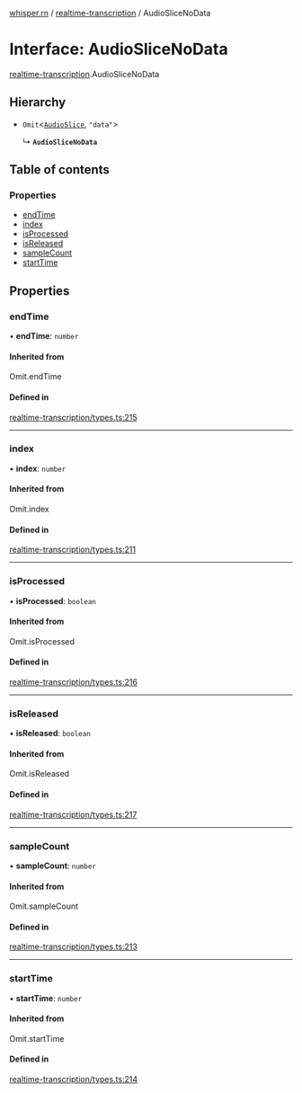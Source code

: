 [whisper.rn](../README.md) / [realtime-transcription](../modules/realtime_transcription.md) / AudioSliceNoData

# Interface: AudioSliceNoData

[realtime-transcription](../modules/realtime_transcription.md).AudioSliceNoData

## Hierarchy

- `Omit`<[`AudioSlice`](realtime_transcription.AudioSlice.md), ``"data"``\>

  ↳ **`AudioSliceNoData`**

## Table of contents

### Properties

- [endTime](realtime_transcription.AudioSliceNoData.md#endtime)
- [index](realtime_transcription.AudioSliceNoData.md#index)
- [isProcessed](realtime_transcription.AudioSliceNoData.md#isprocessed)
- [isReleased](realtime_transcription.AudioSliceNoData.md#isreleased)
- [sampleCount](realtime_transcription.AudioSliceNoData.md#samplecount)
- [startTime](realtime_transcription.AudioSliceNoData.md#starttime)

## Properties

### endTime

• **endTime**: `number`

#### Inherited from

Omit.endTime

#### Defined in

[realtime-transcription/types.ts:215](https://github.com/mybigday/whisper.rn/blob/16b3c27/src/realtime-transcription/types.ts#L215)

___

### index

• **index**: `number`

#### Inherited from

Omit.index

#### Defined in

[realtime-transcription/types.ts:211](https://github.com/mybigday/whisper.rn/blob/16b3c27/src/realtime-transcription/types.ts#L211)

___

### isProcessed

• **isProcessed**: `boolean`

#### Inherited from

Omit.isProcessed

#### Defined in

[realtime-transcription/types.ts:216](https://github.com/mybigday/whisper.rn/blob/16b3c27/src/realtime-transcription/types.ts#L216)

___

### isReleased

• **isReleased**: `boolean`

#### Inherited from

Omit.isReleased

#### Defined in

[realtime-transcription/types.ts:217](https://github.com/mybigday/whisper.rn/blob/16b3c27/src/realtime-transcription/types.ts#L217)

___

### sampleCount

• **sampleCount**: `number`

#### Inherited from

Omit.sampleCount

#### Defined in

[realtime-transcription/types.ts:213](https://github.com/mybigday/whisper.rn/blob/16b3c27/src/realtime-transcription/types.ts#L213)

___

### startTime

• **startTime**: `number`

#### Inherited from

Omit.startTime

#### Defined in

[realtime-transcription/types.ts:214](https://github.com/mybigday/whisper.rn/blob/16b3c27/src/realtime-transcription/types.ts#L214)
